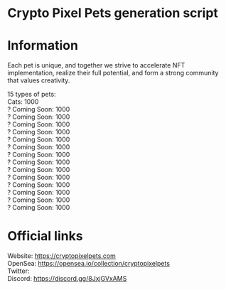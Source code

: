 # Crypto Pixel Pets generation script
# Information
Each pet is unique, and together we strive to accelerate NFT implementation, realize their full potential, and form a strong community that values creativity. </br>

15 types of pets:</br>
Cats: 1000</br>
? Coming Soon: 1000 </br>
? Coming Soon: 1000 </br>
? Coming Soon: 1000 </br>
? Coming Soon: 1000 </br>
? Coming Soon: 1000 </br>
? Coming Soon: 1000 </br>
? Coming Soon: 1000 </br>
? Coming Soon: 1000 </br>
? Coming Soon: 1000 </br>
? Coming Soon: 1000 </br>
? Coming Soon: 1000 </br>
? Coming Soon: 1000 </br>
? Coming Soon: 1000 </br>
? Coming Soon: 1000 </br>

# Official links
Website: https://cryptopixelpets.com </br>
OpenSea: https://opensea.io/collection/cryptopixelpets </br>
Twitter:  </br>
Discord: https://discord.gg/8JxjGVxAMS
